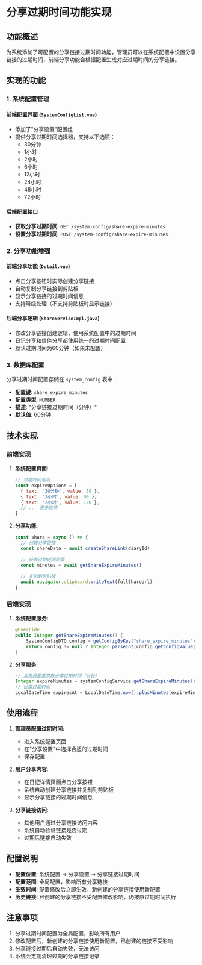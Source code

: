 # 分享过期时间功能实现

## 功能概述

为系统添加了可配置的分享链接过期时间功能，管理员可以在系统配置中设置分享链接的过期时间，前端分享功能会根据配置生成对应过期时间的分享链接。

## 实现的功能

### 1. 系统配置管理

#### 前端配置界面 (`SystemConfigList.vue`)
- 添加了"分享设置"配置组
- 提供分享过期时间选择器，支持以下选项：
  - 30分钟
  - 1小时
  - 2小时
  - 6小时
  - 12小时
  - 24小时
  - 48小时
  - 72小时

#### 后端配置接口
- **获取分享过期时间**: `GET /system-config/share-expire-minutes`
- **设置分享过期时间**: `POST /system-config/share-expire-minutes`

### 2. 分享功能增强

#### 前端分享功能 (`Detail.vue`)
- 点击分享按钮时实际创建分享链接
- 自动复制分享链接到剪贴板
- 显示分享链接的过期时间信息
- 支持降级处理（不支持剪贴板时显示链接）

#### 后端分享逻辑 (`ShareServiceImpl.java`)
- 修改分享链接创建逻辑，使用系统配置中的过期时间
- 日记分享和信件分享都使用统一的过期时间配置
- 默认过期时间为60分钟（如果未配置）

### 3. 数据库配置

分享过期时间配置存储在 `system_config` 表中：
- **配置键**: `share_expire_minutes`
- **配置类型**: `NUMBER`
- **描述**: "分享链接过期时间（分钟）"
- **默认值**: 60分钟

## 技术实现

### 前端实现

1. **系统配置页面**:
   ```javascript
   // 过期时间选项
   const expireOptions = [
     { text: '30分钟', value: 30 },
     { text: '1小时', value: 60 },
     { text: '2小时', value: 120 },
     // ... 更多选项
   ]
   ```

2. **分享功能**:
   ```javascript
   const share = async () => {
     // 创建分享链接
     const shareData = await createShareLink(diaryId)
     
     // 获取过期时间配置
     const minutes = await getShareExpireMinutes()
     
     // 复制到剪贴板
     await navigator.clipboard.writeText(fullShareUrl)
   }
   ```

### 后端实现

1. **系统配置服务**:
   ```java
   @Override
   public Integer getShareExpireMinutes() {
       SystemConfigDTO config = getConfigByKey("share_expire_minutes");
       return config != null ? Integer.parseInt(config.getConfigValue()) : 60;
   }
   ```

2. **分享服务**:
   ```java
   // 从系统配置获取分享过期时间（分钟）
   Integer expireMinutes = systemConfigService.getShareExpireMinutes();
   // 设置过期时间
   LocalDateTime expiresAt = LocalDateTime.now().plusMinutes(expireMinutes);
   ```

## 使用流程

1. **管理员配置过期时间**:
   - 进入系统配置页面
   - 在"分享设置"中选择合适的过期时间
   - 保存配置

2. **用户分享内容**:
   - 在日记详情页面点击分享按钮
   - 系统自动创建分享链接并复制到剪贴板
   - 显示分享链接的过期时间信息

3. **分享链接访问**:
   - 其他用户通过分享链接访问内容
   - 系统自动验证链接是否过期
   - 过期后链接自动失效

## 配置说明

- **配置位置**: 系统配置 → 分享设置 → 分享链接过期时间
- **配置范围**: 全局配置，影响所有分享链接
- **生效时间**: 配置修改后立即生效，新创建的分享链接使用新配置
- **历史链接**: 已创建的分享链接不受配置修改影响，仍按原过期时间执行

## 注意事项

1. 分享过期时间配置为全局配置，影响所有用户
2. 修改配置后，新创建的分享链接使用新配置，已创建的链接不受影响
3. 分享链接过期后自动失效，无法访问
4. 系统会定期清理过期的分享链接记录

